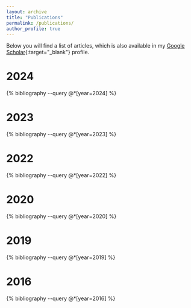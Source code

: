 ```yaml
---
layout: archive
title: "Publications"
permalink: /publications/
author_profile: true
---
```


<link rel="stylesheet" href="/assets/css/publications.css">

Below you will find a list of articles, which is also available in my [Google
Scholar](https://scholar.google.com/citations?user=99RVcu0AAAAJ&hl=en){:target="_blank"}
profile.

<div class="publications">
<h1>2024</h1>
{% bibliography --query @*[year=2024] %}

<h1>2023</h1>
{% bibliography --query @*[year=2023] %}

<h1>2022</h1>
{% bibliography --query @*[year=2022] %}

<h1>2020</h1>
{% bibliography --query @*[year=2020] %}

<h1>2019</h1>
{% bibliography --query @*[year=2019] %}

<h1>2016</h1>
{% bibliography --query @*[year=2016] %}
</div>
